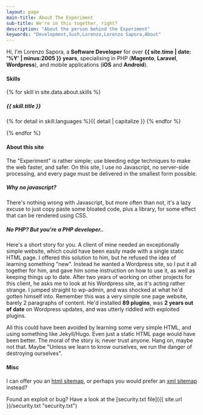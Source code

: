 ```yaml
---
layout: page
main-title: About The Experiment
sub-title: We're in this together, right?
description: "About the person behind the Experiment"
keywords: "Development,Sush,Lorenzo,Lorenzo Sapora,About"
---
```


Hi, I'm Lorenzo Sapora, a **Software Developer** for over **{{ site.time | date: '%Y' | minus:2005 }} years**, specialising in PHP (**Magento**, **Laravel**, **Wordpress**), and mobile applications (**iOS** and **Android**).

#### Skills

{% for skill in site.data.about.skills %}

##### {{ skill.title }}

{% for detail in skill.languages %}<span class="{{ detail }} about-language">{{ detail | capitalize }} </span>{% endfor %}

{% endfor %}

#### About this site

The "Experiment" is rather simple; use bleeding edge techniques to make the web faster, and safer. On this site, I use no Javascript, no server-side processing, and every page must be delivered in the smallest form possible.

##### Why no javascript?

There's nothing wrong with Javascript, but more often than not, it's a lazy excuse to just copy paste some bloated code, plus a library, for some effect that can be rendered using CSS.

##### No PHP? But you're a PHP developer..

Here's a short story for you. A client of mine needed an exceptionally simple website, which could have been easily made with a single static HTML page. I offered this solution to him, but he refused the idea of learning something "new". Instead he wanted a Wordpress site, so I put it all together for him, and gave him some instruction on how to use it, as well as keeping things up to date. After two years of working on other projects for this client, he asks me to look at his Wordpress site, as it's acting rather strange. I jumped straight to wp-admin, and was shocked at what he'd gotten himself into. Remember this was a very simple one page website, barely 2 paragraphs of content. He'd installed **89 plugins**, was **2 years out of date** on Wordpress updates, and was utterly riddled with exploited plugins.

All this could have been avoided by learning some very simple HTML, and using something like Jekyll/Hugo. Even just a static HTML page would have been better. The moral of the story is; never trust anyone. Hang on, maybe not that. Maybe "Unless we learn to know ourselves, we run the danger of destroying ourselves".

#### Misc

I can offer you an [html sitemap](/sitemap.html), or perhaps you would prefer an [xml sitemap](/sitemap.xml) instead?

Found an exploit or bug? Have a look at the [security.txt file]({{ site.url }}/security.txt "security.txt")
